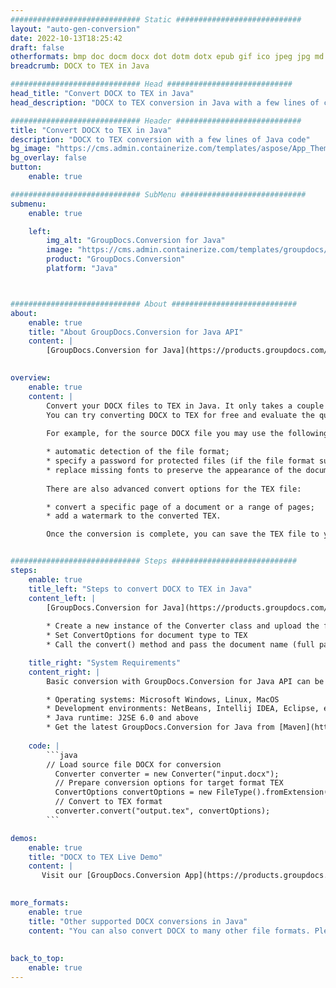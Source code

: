 ```yaml
---
############################# Static ############################
layout: "auto-gen-conversion"
date: 2022-10-13T18:25:42
draft: false
otherformats: bmp doc docm docx dot dotm dotx epub gif ico jpeg jpg md odt ott pdf png psd rtf tex tif tiff txt xps
breadcrumb: DOCX to TEX in Java

############################# Head ############################
head_title: "Convert DOCX to TEX in Java"
head_description: "DOCX to TEX conversion in Java with a few lines of code. Convert over 160 file formats using the GroupDocs document conversion API for Java"

############################# Header ############################
title: "Convert DOCX to TEX in Java"
description: "DOCX to TEX conversion with a few lines of Java code"
bg_image: "https://cms.admin.containerize.com/templates/aspose/App_Themes/V3/images/bg/header1.png"
bg_overlay: false
button:
    enable: true

############################# SubMenu ############################
submenu:
    enable: true

    left:
        img_alt: "GroupDocs.Conversion for Java"
        image: "https://cms.admin.containerize.com/templates/groupdocs/images/product-logos/90x90-noborder/groupdocs-conversion-java.png"
        product: "GroupDocs.Conversion"
        platform: "Java"



############################# About ############################
about:
    enable: true
    title: "About GroupDocs.Conversion for Java API"
    content: |
        [GroupDocs.Conversion for Java](https://products.groupdocs.com/conversion/java/) is an advanced file format conversion API for converting between popular image and document formats such as Microsoft Office, OpenDocument, PDF, HTML, email, CAD. and much more with just a few lines of code. The native API automatically detects the formats of the original documents and offers many options for customizing the converted documents. Along with the function of extracting information from a document, it also supports caching of the conversion results to the local disk by default. However, any type of cache storage can be supported by implementing the appropriate interfaces - Amazon S3, Dropbox, Google Drive, Windows Azure, Reddis, or any others.
    

overview:
    enable: true
    content: |
        Convert your DOCX files to TEX in Java. It only takes a couple of lines of Java code on any platform of your choice, such as Windows, Linux, macOS.
        You can try converting DOCX to TEX for free and evaluate the quality of the conversion results. Along with simple file conversion scripts, you can try more sophisticated options for loading the DOCX source file and storing the TEX output. 
        
        For example, for the source DOCX file you may use the following load options:

        * automatic detection of the file format;
        * specify a password for protected files (if the file format supports it);
        * replace missing fonts to preserve the appearance of the document.
        
        There are also advanced convert options for the TEX file:

        * convert a specific page of a document or a range of pages;
        * add a watermark to the converted TEX.

        Once the conversion is complete, you can save the TEX file to your local file path or to any third party storage such as FTP, Amazon S3, Google Drive, Dropbox etc. Please note - to convert DOCX to TEX, you do not need to install any additional software, such as MS Office, Open Office, Adobe Acrobat Reader etc.


############################# Steps ############################
steps:
    enable: true
    title_left: "Steps to convert DOCX to TEX in Java"
    content_left: |
        [GroupDocs.Conversion for Java](https://products.groupdocs.com/conversion/java/) allows developers to easily convert DOCX file to TEX with a few lines of code.
        
        * Create a new instance of the Converter class and upload the file DOCX with the full path
        * Set ConvertOptions for document type to TEX
        * Call the convert() method and pass the document name (full path) and format (TEX) as a parameter

    title_right: "System Requirements"
    content_right: |
        Basic conversion with GroupDocs.Conversion for Java API can be done with just a few lines of code. Our APIs are supported on all major platforms and operating systems. Before executing the code below, make sure you have the following prerequisites installed on your system.

        * Operating systems: Microsoft Windows, Linux, MacOS
        * Development environments: NetBeans, Intellij IDEA, Eclipse, etc.
        * Java runtime: J2SE 6.0 and above
        * Get the latest GroupDocs.Conversion for Java from [Maven](https://repository.groupdocs.com/webapp/#/artifacts/browse/tree/General/repo/com/groupdocs/groupdocs-conversion)
         
    code: |
        ```java    
        // Load source file DOCX for conversion
          Converter converter = new Converter("input.docx");
          // Prepare conversion options for target format TEX
          ConvertOptions convertOptions = new FileType().fromExtension("tex").getConvertOptions();
          // Convert to TEX format
          converter.convert("output.tex", convertOptions);
        ```

demos:
    enable: true
    title: "DOCX to TEX Live Demo"
    content: |
       Visit our [GroupDocs.Conversion App](https://products.groupdocs.app/conversion/family) website and try DOCX to TEX conversion now. The free demo has the following benefits
          

more_formats:
    enable: true
    title: "Other supported DOCX conversions in Java"
    content: "You can also convert DOCX to many other file formats. Please see the list below."
       
       
back_to_top:
    enable: true
---
```


